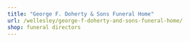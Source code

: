 ```yaml
---
title: "George F. Doherty & Sons Funeral Home"
url: /wellesley/george-f-doherty-and-sons-funeral-home/
shop: funeral directors
---
```

